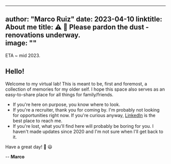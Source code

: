 
---
author: "Marco Ruiz"
date: 2023-04-10
linktitle: About me
title: ⚠️ 🚧 Please pardon the dust - renovations underway.  
image: ""
---

ETA  ~ mid 2023. 

## Hello!

Welcome to my virtual lab! This is meant to be, first and foremost, a collection of memories for my older self. I hope this space also serves as an easy-to-share place for all things for family/friends.

- If you're here on purpose, you know where to look. 
- If you're a recruiter, thank you for coming by. I'm probably not looking for opportunities right now. If you're curious anyway, [LinkedIn](https://www.linkedin.com/in/marcoruizv/) is the best place to reach me.
- If you're lost, what you'll find here will probably be boring for you. I haven't made updates since 2020 and I'm not sure when I'll get back to it.

Have a great day! 👋 😃

--
**Marco**  